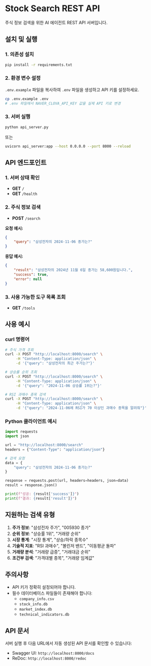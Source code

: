 # Stock Search REST API

주식 정보 검색을 위한 AI 에이전트 REST API 서버입니다.

## 설치 및 실행

### 1. 의존성 설치
```bash
pip install -r requirements.txt
```

### 2. 환경 변수 설정
`.env.example` 파일을 복사하여 `.env` 파일을 생성하고 API 키를 설정하세요.

```bash
cp .env.example .env
# .env 파일에서 NAVER_CLOVA_API_KEY 값을 실제 API 키로 변경
```

### 3. 서버 실행
```bash
python api_server.py
```

또는

```bash
uvicorn api_server:app --host 0.0.0.0 --port 8000 --reload
```

## API 엔드포인트

### 1. 서버 상태 확인
- **GET** `/`
- **GET** `/health`

### 2. 주식 정보 검색
- **POST** `/search`

**요청 예시:**
```json
{
    "query": "삼성전자의 2024-11-06 종가는?"
}
```

**응답 예시:**
```json
{
    "result": "삼성전자의 2024년 11월 6일 종가는 58,600원입니다.",
    "success": true,
    "error": null
}
```

### 3. 사용 가능한 도구 목록 조회
- **GET** `/tools`

## 사용 예시

### curl 명령어
```bash
# 주식 가격 조회
curl -X POST "http://localhost:8000/search" \
     -H "Content-Type: application/json" \
     -d '{"query": "삼성전자의 최근 주가는?"}'

# 상승률 순위 조회
curl -X POST "http://localhost:8000/search" \
     -H "Content-Type: application/json" \
     -d '{"query": "2024-11-06 상승률 1위는?"}'

# RSI 과매수 종목 검색
curl -X POST "http://localhost:8000/search" \
     -H "Content-Type: application/json" \
     -d '{"query": "2024-11-06에 RSI가 70 이상인 과매수 종목을 알려줘"}'
```

### Python 클라이언트 예시
```python
import requests
import json

url = "http://localhost:8000/search"
headers = {"Content-Type": "application/json"}

# 검색 요청
data = {
    "query": "삼성전자의 2024-11-06 종가는?"
}

response = requests.post(url, headers=headers, json=data)
result = response.json()

print(f"성공: {result['success']}")
print(f"결과: {result['result']}")
```

## 지원하는 검색 유형

1. **주가 정보**: "삼성전자 주가", "005930 종가"
2. **순위 정보**: "상승률 1위", "거래량 순위"
3. **시장 통계**: "시장 통계", "상승/하락 종목수"
4. **기술적 지표**: "RSI 과매수", "볼린저 밴드", "이동평균 돌파"
5. **거래량 분석**: "거래량 급증", "거래대금 순위"
6. **조건부 검색**: "가격대별 종목", "거래량 임계값"

## 주의사항

- API 키가 정확히 설정되어야 합니다.
- 필수 데이터베이스 파일들이 존재해야 합니다:
  - `company_info.csv`
  - `stock_info.db`
  - `market_index.db` 
  - `technical_indicators.db`

## API 문서

서버 실행 후 다음 URL에서 자동 생성된 API 문서를 확인할 수 있습니다:
- Swagger UI: `http://localhost:8000/docs`
- ReDoc: `http://localhost:8000/redoc` 
